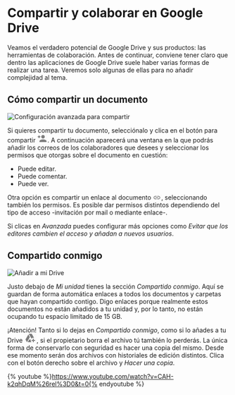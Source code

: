 # Compartir y colaborar en Google Drive

Veamos el verdadero potencial de Google Drive y sus productos: las herramientas de colaboración. Antes de continuar, conviene tener claro que dentro las aplicaciones de Google Drive suele haber varias formas de realizar una tarea. Veremos solo algunas de ellas para no añadir complejidad al tema.

## Cómo compartir un documento

![Configuración avanzada para compartir](images/Configuración_avanzada_para_compartir.png)

Si quieres compartir tu documento, selecciónalo y clica en el botón para compartir ![Compartir en Google Drive](images/Compartir.png). A continuación aparecerá una ventana en la que podrás añadir los correos de los colaboradores que desees y seleccionar los permisos que otorgas sobre el documento en cuestión:
-   Puede editar.
-   Puede comentar.
-   Puede ver.

Otra opción es compartir un enlace al documento ![Habilitar enlace paracompartir en Google Drivev](images/Hipervinculo.png), seleccionando también los permisos. Es posible dar permisos distintos dependiendo del tipo de acceso -invitación por mail o mediante enlace-.

Si clicas en *Avanzada* puedes configurar más opciones como *Evitar que los editores cambien el acceso y añadan a nuevos usuarios*.

## Compartido conmigo

![Añadir a mi Drive](images/Añadir_a_mi_Drive.png)

Justo debajo de *Mi unidad* tienes la sección *Compartido conmigo*. Aquí se guardan de forma automática enlaces a todos los documentos y carpetas que hayan compartido contigo. Digo enlaces porque realmente estos documentos no están añadidos a tu unidad y, por lo tanto, no están ocupando tu espacio limitado de 15 GB.

¡Atención! Tanto si lo dejas en *Compartido conmigo*, como si lo añades
a tu Drive ![Añadir a mi drive](images/Google_Drive.png), si el propietario borra el archivo tú también lo perderás. La única forma de conservarlo con seguridad es hacer una copia del mismo. Desde ese momento serán dos archivos con historiales de edición distintos. Clica con el botón derecho sobre el archivo y *Hacer una copia*.

{% youtube %}https://www.youtube.com/watch?v=CAH-k2qhDqM%26rel%3D0&t=0{% endyoutube %}